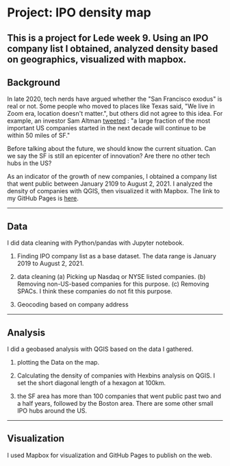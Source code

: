 # Project: IPO density map 

This is a project for Lede week 9. Using an IPO company list I obtained, analyzed density based on geographics, visualized with mapbox.
---
## Background
In late 2020, tech nerds have argued whether the "San Francisco exodus" is real or not.  Some people who moved to places like Texas said, "We live in  Zoom era, location doesn't matter.", but others did not agree to this idea.
For example, an investor Sam Altman [tweeted](https://twitter.com/sama/status/1341799820843831296?s=20) : "a large fraction of the most important US companies started in the next decade will continue to be within 50 miles of SF."

Before talking about the future, we should know the current situation. Can we say the SF is still an epicenter of innovation? Are there no other tech hubs in the US? 

As an indicator of the growth of new companies, I obtained a company list that went public between January 2109 to August 2, 2021. I analyzed the density of companies with QGIS, then visualized it with Mapbox. The link to my GitHub Pages is [here](https://hiromisa.github.io/IPO-density/).

---
## Data
I did data cleaning with Python/pandas with Jupyter notebook.

1. Finding IPO company list as a base dataset. The data range is January 2019 to August 2, 2021.

2. data cleaning
(a) Picking up Nasdaq or NYSE listed companies. (b) Removing non-US-based companies for this purpose. (c) Removing SPACs. I think these companies do not fit this purpose.

3. Geocoding based on company address

---
## Analysis
I did a geobased analysis with QGIS based on the data I gathered.

1. plotting the Data on the map.

2. Calculating the density of companies with Hexbins analysis on QGIS. I set the short diagonal length of a hexagon at 100km.

3. the SF area has more than 100 companies that went public past two and a half years, followed by the Boston area. There are some other small IPO hubs around the US. 

---
## Visualization
I used Mapbox for visualization and GitHub Pages to publish on the web. 





